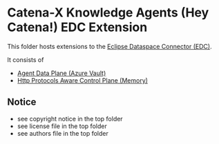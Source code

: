 # Catena-X Knowledge Agents (Hey Catena!) EDC Extension

This folder hosts extensions to the [Eclipse Dataspace Connector (EDC)](https://projects.eclipse.org/projects/technology.dataspaceconnector).

It consists of

- [Agent Data Plane (Azure Vault)](agentplane-azurevault)
- [Http Protocols Aware Control Plane (Memory)](controlplane-memory)

## Notice

* see copyright notice in the top folder
* see license file in the top folder
* see authors file in the top folder
